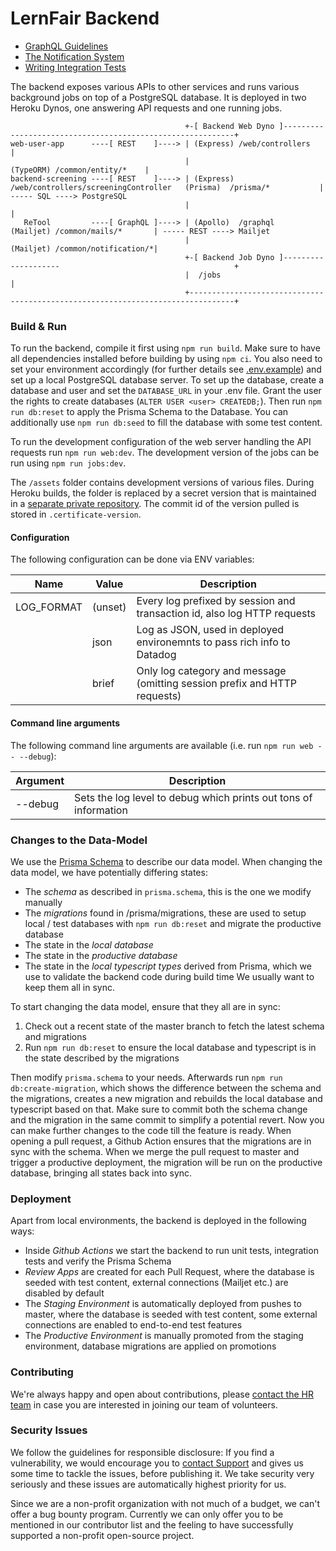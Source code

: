 # LernFair Backend

- [GraphQL Guidelines](graphql/README.md)
- [The Notification System](common/notification/README.md)
- [Writing Integration Tests](integration-tests/WRITING_TESTS.md)

The backend exposes various APIs to other services and runs various background jobs on top of a PostgreSQL database. 
It is deployed in two Heroku Dynos, one answering API requests and one running jobs. 

```
                                       +-[ Backend Web Dyno ]-----------------------------------------------------------+
web-user-app      ----[ REST    ]----> | (Express) /web/controllers                                                     |
                                       |                                                  (TypeORM) /common/entity/*    |
backend-screening ----[ REST    ]----> | (Express) /web/controllers/screeningController   (Prisma)  /prisma/*           | ----- SQL ----> PostgreSQL 
                                       |                                                                                |
   ReTool         ----[ GraphQL ]----> | (Apollo)  /graphql                             (Mailjet) /common/mails/*       | ----- REST ----> Mailjet        
                                       |                                                (Mailjet) /common/notification/*|
                                       +-[ Backend Job Dyno ]--------------------                                       +
                                       |  /jobs                                                                         |
                                       +--------------------------------------------------------------------------------+
```

### Build & Run

To run the backend, compile it first using `npm run build`. Make sure to have all dependencies installed before building by using `npm ci`. 
You also need to set your environment accordingly (for further details see [.env.example](.env.example)) and set up a local PostgreSQL database server.
To set up the database, create a database and user and set the `DATABASE_URL` in your .env file. Grant the user the rights to create databases (`ALTER USER <user> CREATEDB;`).
Then run `npm run db:reset` to apply the Prisma Schema to the Database. You can additionally use `npm run db:seed` to fill the database with some test content.

To run the development configuration of the web server handling the API requests run `npm run web:dev`.
The development version of the jobs can be run using `npm run jobs:dev`.

The `/assets` folder contains development versions of various files. During Heroku builds, the folder is replaced by a secret version that is maintained in a [separate private repository](https://github.com/corona-school/coronaschool-certificate). The commit id of the version pulled is 
stored in `.certificate-version`. 

#### Configuration

The following configuration can be done via ENV variables:

| Name            | Value            | Description                                                                    |
|-----------------|------------------|--------------------------------------------------------------------------------|
| LOG_FORMAT      | (unset)          | Every log prefixed by session and transaction id, also log HTTP requests       |
|                 | json             | Log as JSON, used in deployed environemnts to pass rich info to Datadog        |
|                 | brief            | Only log category and message (omitting session prefix and HTTP requests)      |


#### Command line arguments

The following command line arguments are available (i.e. run `npm run web -- --debug`):

| Argument | Description                                                                        |
|----------|------------------------------------------------------------------------------------|
| \--debug | Sets the log level to debug which prints out tons of information                   |

### Changes to the Data-Model

We use the [Prisma Schema](https://www.prisma.io/docs/concepts/components/prisma-schema) to describe our data model.
When changing the data model, we have potentially differing states:
- The *schema* as described in `prisma.schema`, this is the one we modify manually
- The *migrations* found in /prisma/migrations, these are used to setup local / test databases with `npm run db:reset` and migrate the productive database
- The state in the *local database*
- The state in the *productive database*
- The state in the *local typescript types* derived from Prisma, which we use to validate the backend code during build time
We usually want to keep them all in sync.

To start changing the data model, ensure that they all are in sync:
1. Check out a recent state of the master branch to fetch the latest schema and migrations
2. Run `npm run db:reset` to ensure the local database and typescript is in the state described by the migrations

Then modify `prisma.schema` to your needs. Afterwards run `npm run db:create-migration`, which shows the difference between the schema and the migrations, creates a new migration and rebuilds the local database and typescript based on that. Make sure to commit both the schema change and the migration in the same commit to simplify a potential revert. Now you can make further changes to the code till the feature is ready. When opening a pull request, a Github Action ensures that the migrations are in sync with the schema. When we merge the pull request to master and trigger a productive deployment, the migration will be run on the productive database, bringing all states back into sync. 



### Deployment

Apart from local environments, the backend is deployed in the following ways:
- Inside *Github Actions* we start the backend to run unit tests, integration tests and verify the Prisma Schema
- *Review Apps* are created for each Pull Request, where the database is seeded with test content, external connections (Mailjet etc.) are disabled by default
- The *Staging Environment* is automatically deployed from pushes to master, where the database is seeded with test content, some external connections are enabled to end-to-end test features
- The *Productive Environment* is manually promoted from the staging environment, database migrations are applied on promotions


### Contributing

We're always happy and open about contributions, please  [contact the HR team](mailto:team@lern-fair.de) in case you are interested in joining our 
 team of volunteers. 
### Security Issues

We follow the guidelines for responsible disclosure:
If you find a vulnerability, we would encourage you to [contact Support](mailto:support@lern-fair.de) and gives us some time to tackle the issues, before publishing it.
We take security very seriously and these issues are automatically highest priority for us.

Since we are a non-profit organization with not much of a budget, we can't offer a bug bounty program.
Currently we can only offer you to be mentioned in our contributor list and the feeling to have successfully supported a non-profit open-source project.

